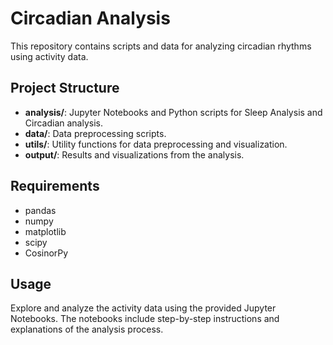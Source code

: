# Circadian Analysis

This repository contains scripts and data for analyzing circadian rhythms using activity data.

## Project Structure

- **analysis/**: Jupyter Notebooks and Python scripts for Sleep Analysis and Circadian analysis.
- **data/**: Data preprocessing scripts.
- **utils/**: Utility functions for data preprocessing and visualization.
- **output/**: Results and visualizations from the analysis.

## Requirements

- pandas
- numpy
- matplotlib
- scipy
- CosinorPy

## Usage

Explore and analyze the activity data using the provided Jupyter Notebooks. The notebooks include step-by-step instructions and explanations of the analysis process.
